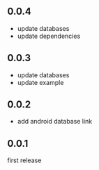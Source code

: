 ## 0.0.4
* update databases
* update dependencies

## 0.0.3
* update databases
* update example

## 0.0.2
* add android database link 

## 0.0.1
first release
